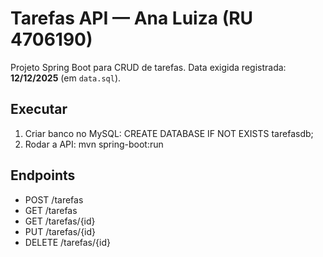 # Tarefas API — Ana Luiza (RU 4706190)
Projeto Spring Boot para CRUD de tarefas. Data exigida registrada: **12/12/2025** (em `data.sql`).

## Executar
1) Criar banco no MySQL:
   CREATE DATABASE IF NOT EXISTS tarefasdb;
2) Rodar a API:
   mvn spring-boot:run

## Endpoints
- POST /tarefas
- GET /tarefas
- GET /tarefas/{id}
- PUT /tarefas/{id}
- DELETE /tarefas/{id}
